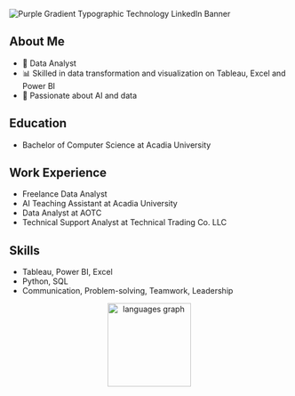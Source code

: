 
![Purple Gradient Typographic Technology LinkedIn Banner](https://github.com/Sreshta05/Sreshta05/assets/76899515/5870df0d-9380-48a4-b247-1dbf439979aa)

## About Me
- 💼 Data Analyst
- 📊 Skilled in data transformation and visualization on Tableau, Excel and Power BI
- 🤖 Passionate about AI and data

## Education
- Bachelor of Computer Science at Acadia University

## Work Experience
- Freelance Data Analyst
- AI Teaching Assistant at Acadia University
- Data Analyst at AOTC
- Technical Support Analyst at Technical Trading Co. LLC

## Skills
- Tableau, Power BI, Excel
- Python, SQL
- Communication, Problem-solving, Teamwork, Leadership



<div align="center">
  <img src="https://github-readme-stats.vercel.app/api/top-langs?username=Sreshta05&locale=en&hide_title=false&layout=compact&card_width=320&langs_count=5&theme=dracula&hide_border=false&order=2" height="150" alt="languages graph"  />
</div>

###
<!--
**Sreshta05/Sreshta05** is a ✨ _special_ ✨ repository because its `README.md` (this file) appears on your GitHub profile.

Here are some ideas to get you started:

- 🔭 I’m currently working on ...
- 🌱 I’m currently learning ...
- 👯 I’m looking to collaborate on ...
- 🤔 I’m looking for help with ...
- 💬 Ask me about ...
- 📫 How to reach me: ...
- 😄 Pronouns: ...
- ⚡ Fun fact: ...
-->
